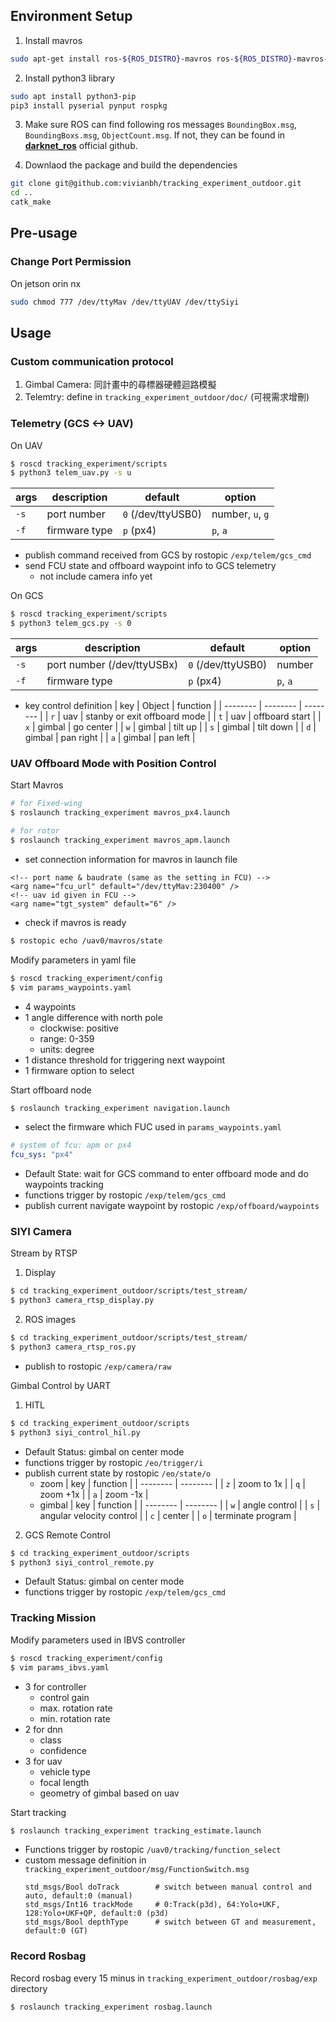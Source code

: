 ## Environment Setup

1. Install mavros
```bash
sudo apt-get install ros-${ROS_DISTRO}-mavros ros-${ROS_DISTRO}-mavros-extras ros-${ROS_DISTRO}-mavros-msgs
```

2. Install python3 library
```bash
sudo apt install python3-pip
pip3 install pyserial pynput rospkg
```

3. Make sure ROS can find following ros messages `BoundingBox.msg`, `BoundingBoxs.msg`, `ObjectCount.msg`. If not, they can be found in [**darknet_ros**](https://github.com/leggedrobotics/darknet_ros) official github.

4. Downlaod the package and build the dependencies
```bash
git clone git@github.com:vivianbh/tracking_experiment_outdoor.git
cd ..
catk_make
```

## Pre-usage
### Change Port Permission
On jetson orin nx
```bash
sudo chmod 777 /dev/ttyMav /dev/ttyUAV /dev/ttySiyi
```

## Usage

### Custom communication protocol
1. Gimbal Camera: 同計畫中的尋標器硬體迴路模擬
2. Telemtry: define in `tracking_experiment_outdoor/doc/`
   (可視需求增刪)

### Telemetry (GCS <-> UAV)
On UAV
```bash
$ roscd tracking_experiment/scripts
$ python3 telem_uav.py -s u
```
  | args | description | default | option |
  | -------- | -------- | -------- | -------- |
  | `-s`     | port number     | `0` (/dev/ttyUSB0) | number, `u`, `g`  |
  | `-f`     | firmware type      | `p` (px4) |  `p`, `a`  |

  - publish command received from GCS by rostopic `/exp/telem/gcs_cmd`
  - send FCU state and offboard waypoint info to GCS telemetry
    - not include camera info yet 
  
On GCS
```bash
$ roscd tracking_experiment/scripts
$ python3 telem_gcs.py -s 0
```
  | args | description | default | option |
  | -------- | -------- | -------- | -------- |
  | `-s`     | port number (/dev/ttyUSBx)      | `0` (/dev/ttyUSB0) | number  |
  | `-f`     | firmware type      | `p` (px4) |  `p`, `a`  |

  - key control definition
      | key |  Object  |  function | 
      | -------- | -------- | -------- |
      | `r`     | uav  |  stanby or exit offboard mode | 
      | `t`     | uav  |  offboard start   | 
      | `x`     | gimbal  |  go center      |
      | `w`     | gimbal  |  tilt up      |
      | `s`     | gimbal  |  tilt down      |
      | `d`     | gimbal  |  pan right      |
      | `a`     | gimbal  |  pan left      |

### UAV Offboard Mode with Position Control
Start Mavros 
```bash
# for Fixed-wing
$ roslaunch tracking_experiment mavros_px4.launch

# for rotor
$ roslaunch tracking_experiment mavros_apm.launch
```
  - set connection information for mavros in launch file
  ```launch
<!-- port name & baudrate (same as the setting in FCU) -->
  <arg name="fcu_url" default="/dev/ttyMav:230400" />
<!-- uav id given in FCU -->
<arg name="tgt_system" default="6" />
  ```
  - check if mavros is ready
  ```bash
  $ rostopic echo /uav0/mavros/state
  ```
Modify parameters in yaml file
```bash
$ roscd tracking_experiment/config
$ vim params_waypoints.yaml
```
  - 4 waypoints
  - 1 angle difference with north pole
    - clockwise: positive
    - range: 0-359
    - units: degree
  - 1 distance threshold for triggering next waypoint
  - 1 firmware option to select

Start offboard node
```bash
$ roslaunch tracking_experiment navigation.launch
```
  - select the firmware which FUC used in `params_waypoints.yaml`
  ```yaml
  # system of fcu: apm or px4
  fcu_sys: "px4"
  ```
  - Default State: wait for GCS command to enter offboard mode and do waypoints tracking
  - functions trigger by rostopic `/exp/telem/gcs_cmd`
  - publish current navigate waypoint by rostopic `/exp/offboard/waypoints`

### SIYI Camera
Stream by RTSP
1. Display
```bash
$ cd tracking_experiment_outdoor/scripts/test_stream/
$ python3 camera_rtsp_display.py
```
2. ROS images
```bash
$ cd tracking_experiment_outdoor/scripts/test_stream/
$ python3 camera_rtsp_ros.py
```
  - publish to rostopic `/exp/camera/raw`

Gimbal Control by UART
1. HITL
  ```bash
  $ cd tracking_experiment_outdoor/scripts
  $ python3 siyi_control_hil.py
  ```
  - Default Status: gimbal on center mode
  - functions trigger by rostopic `/eo/trigger/i`
  - publish current state by rostopic `/eo/state/o`
    - zoom
        | key | function | 
        | -------- | -------- |
        | `z`     | zoom to 1x      | 
        | `q`     | zoom +1x      | 
        | `a`     | zoom -1x      | 
    - gimbal
        | key | function | 
        | -------- | -------- |
        | `w`     | angle control      | 
        | `s`     | angular velocity control      | 
        | `c`     | center      |
        | `o`     | terminate program      |
2. GCS Remote Control
  ```bash
  $ cd tracking_experiment_outdoor/scripts
  $ python3 siyi_control_remote.py
  ```
  - Default Status: gimbal on center mode
  - functions trigger by rostopic `/exp/telem/gcs_cmd`

### Tracking Mission
Modify parameters used in IBVS controller
```bash
$ roscd tracking_experiment/config
$ vim params_ibvs.yaml
```
  - 3 for controller
    - control gain
    - max. rotation rate
    - min. rotation rate
  - 2 for dnn
    - class
    - confidence
  - 3 for uav
    - vehicle type
    - focal length
    - geometry of gimbal based on uav

Start tracking
```bash
$ roslaunch tracking_experiment tracking_estimate.launch
```
  - Functions trigger by rostopic `/uav0/tracking/function_select`
  - custom message definition in `tracking_experiment_outdoor/msg/FunctionSwitch.msg`
    ```text
    std_msgs/Bool doTrack        # switch between manual control and auto, default:0 (manual)
    std_msgs/Int16 trackMode     # 0:Track(p3d), 64:Yolo+UKF, 128:Yolo+UKF+QP, default:0 (p3d)
    std_msgs/Bool depthType      # switch between GT and measurement, default:0 (GT)
    ```

### Record Rosbag
Record rosbag every 15 minus in `tracking_experiment_outdoor/rosbag/exp` directory
```bash
$ roslaunch tracking_experiment rosbag.launch
```
